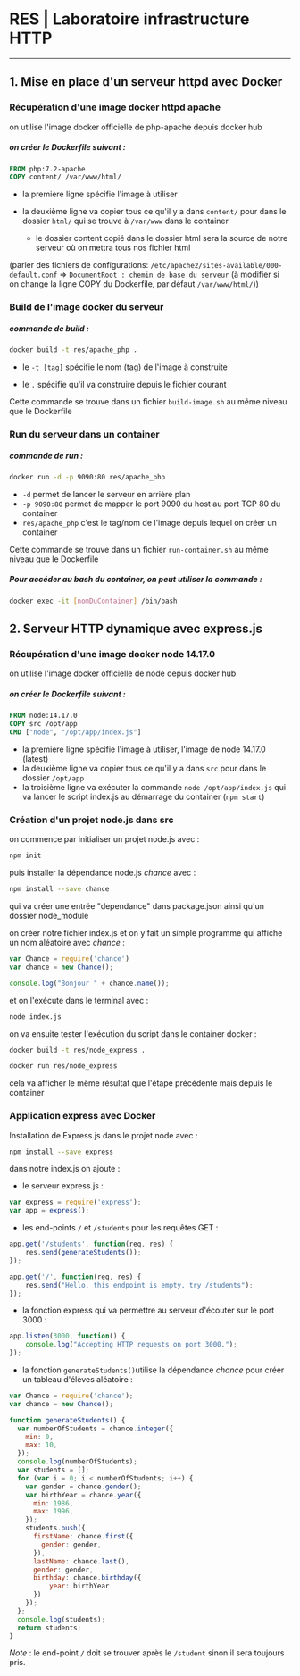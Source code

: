 # RES | Laboratoire infrastructure HTTP

---

## 1. Mise en place d'un serveur httpd avec Docker

### Récupération d'une image docker httpd apache 

on utilise l'image docker officielle de php-apache depuis docker hub

##### on créer le Dockerfile suivant :

```dockerfile
FROM php:7.2-apache
COPY content/ /var/www/html/
```

- la première ligne spécifie l'image à utiliser

- la deuxième ligne va copier tous ce qu'il y a dans `content/` pour dans le dossier `html/` qui se trouve à `/var/www` dans le container
  - le dossier content copié dans le dossier html sera la source de notre serveur où on mettra tous nos fichier html

(parler des fichiers de configurations: `/etc/apache2/sites-available/000-default.conf` => `DocumentRoot : chemin de base du serveur` (à modifier si on change la ligne COPY du Dockerfile, par défaut `/var/www/html/`))

### Build de l'image docker du serveur

##### commande de build : 

```bash
docker build -t res/apache_php .
```

- le `-t [tag]` spécifie le nom (tag) de l'image à construite

- le `.` spécifie qu'il va construire depuis le fichier courant

Cette commande se trouve dans un fichier `build-image.sh` au même niveau que le Dockerfile

### Run du serveur dans un container

##### commande de run : 

```bash
docker run -d -p 9090:80 res/apache_php
```

- `-d` permet de lancer le serveur en arrière plan
- `-p 9090:80` permet de mapper le port 9090 du host au port TCP 80 du container
- `res/apache_php` c'est le tag/nom de l'image depuis lequel on créer un container

Cette commande se trouve dans un fichier `run-container.sh` au même niveau que le Dockerfile

##### Pour accéder au bash du container, on peut utiliser la commande :

```bash
docker exec -it [nomDuContainer] /bin/bash
```

## 2. Serveur HTTP dynamique avec express.js

### Récupération d'une image docker node 14.17.0

on utilise l'image docker officielle de node depuis docker hub

##### on créer le Dockerfile suivant :

```dockerfile
FROM node:14.17.0
COPY src /opt/app
CMD ["node", "/opt/app/index.js"]
```

- la première ligne spécifie l'image à utiliser, l'image de node 14.17.0 (latest)
- la deuxième ligne va copier tous ce qu'il y a dans `src` pour dans le dossier `/opt/app`
- la troisième ligne va exécuter la commande `node /opt/app/index.js` qui va lancer le script index.js au démarrage du container (`npm start`)

### Création d'un projet node.js dans src

on commence par initialiser un projet node.js avec :

```bash
npm init
```

puis installer la dépendance node.js *chance* avec :

```bash
npm install --save chance
```

qui va créer une entrée "dependance" dans package.json ainsi qu'un dossier node_module

on créer notre fichier index.js et on y fait un simple programme qui affiche un nom aléatoire avec *chance* :

```javascript
var Chance = require('chance')
var chance = new Chance();

console.log("Bonjour " + chance.name());
```

et on l'exécute dans le terminal avec :

```bash
node index.js
```

on va ensuite tester l'exécution du script dans le container docker :

```bash
docker build -t res/node_express .

docker run res/node_express
```

cela va afficher le même résultat que l'étape précédente mais depuis le container

### Application express avec Docker

Installation de Express.js dans le projet node avec :

```bash
npm install --save express
```

dans notre index.js on ajoute :

- le serveur express.js :

```javascript
var express = require('express');
var app = express();
```

-  les end-points `/` et `/students` pour les requêtes GET :

```javascript
app.get('/students', function(req, res) {
    res.send(generateStudents());
});

app.get('/', function(req, res) {
    res.send("Hello, this endpoint is empty, try /students");
});
```

- la fonction express qui va permettre au serveur d'écouter sur le port 3000 :

```javascript
app.listen(3000, function() {
    console.log("Accepting HTTP requests on port 3000.");
});
```

- la fonction `generateStudents()`utilise la dépendance *chance* pour créer un tableau d'élèves aléatoire :

```javascript
var Chance = require('chance');
var chance = new Chance();

function generateStudents() {
  var numberOfStudents = chance.integer({
    min: 0,
    max: 10,
  });
  console.log(numberOfStudents);
  var students = [];
  for (var i = 0; i < numberOfStudents; i++) {
    var gender = chance.gender();
    var birthYear = chance.year({
      min: 1986,
      max: 1996,
    });
    students.push({
      firstName: chance.first({
        gender: gender,
      }),
      lastName: chance.last(),
      gender: gender,
      birthday: chance.birthday({
          year: birthYear
      })
    });
  };
  console.log(students);
  return students;
}
```

*Note* : le end-point `/` doit se trouver après le `/student` sinon il sera toujours pris.

